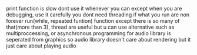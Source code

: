 print function is slow dont use it whenever you can except when you are debugging, use it carefully
you dont need threading if what you run are non forever run(while, repeated funtion) function except there is so many of that(more than 3), thread are useful but u can use alternative such as multiproccessing, or asynchronous programming
for audio library is seperated from graphics so audio library doesn't care about rendering but it just care about playing audio
